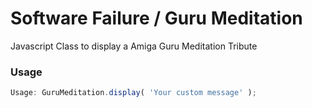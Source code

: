 Software Failure / Guru Meditation
==================================

Javascript Class to display a Amiga Guru Meditation Tribute

### Usage

```js
Usage: GuruMeditation.display( 'Your custom message' );
```
